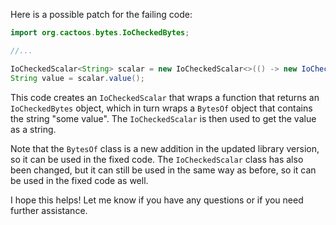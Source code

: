 Here is a possible patch for the failing code:
```java
import org.cactoos.bytes.IoCheckedBytes;

//...

IoCheckedScalar<String> scalar = new IoCheckedScalar<>(() -> new IoCheckedBytes(new BytesOf("some value")).asBytes());
String value = scalar.value();
```
This code creates an `IoCheckedScalar` that wraps a function that returns an `IoCheckedBytes` object, which in turn wraps a `BytesOf` object that contains the string "some value". The `IoCheckedScalar` is then used to get the value as a string.

Note that the `BytesOf` class is a new addition in the updated library version, so it can be used in the fixed code. The `IoCheckedScalar` class has also been changed, but it can still be used in the same way as before, so it can be used in the fixed code as well.

I hope this helps! Let me know if you have any questions or if you need further assistance.